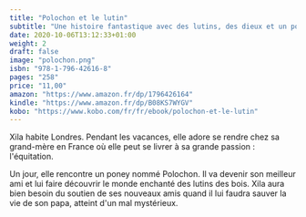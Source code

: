 ```yaml
---
title: "Polochon et le lutin"
subtitle: "Une histoire fantastique avec des lutins, des dieux et un poney"
date: 2020-10-06T13:12:33+01:00
weight: 2
draft: false
image: "polochon.png"
isbn: "978-1-796-42616-8"
pages: "258"
price: "11,00"
amazon: "https://www.amazon.fr/dp/1796426164"
kindle: "https://www.amazon.fr/dp/B08KS7WYGV"
kobo: "https://www.kobo.com/fr/fr/ebook/polochon-et-le-lutin"
---
```


Xila habite Londres. Pendant les vacances, elle adore se rendre chez sa grand-mère en France où elle peut se livrer à sa grande passion : l'équitation.

Un jour, elle rencontre un poney nommé Polochon. Il va devenir son meilleur ami et lui faire découvrir le monde enchanté des lutins des bois. Xila aura bien besoin du soutien de ses nouveaux amis quand il lui faudra sauver la vie de son papa, atteint d'un mal mystérieux.
